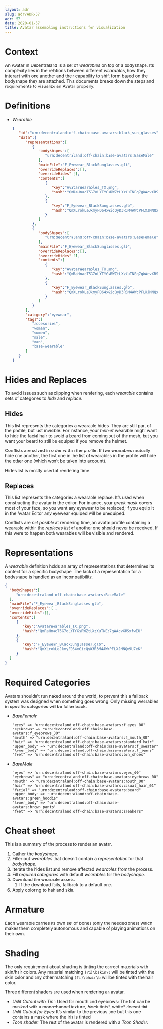 ```yaml
---
layout: adr
slug: adr/ADR-57
adr: 57
date: 2020-01-57
title: Avatar assembling instructions for visualization
---
```


# Context

An Avatar in Decentraland is a set of *wearables* on top of a bodyshape. Its complexity lies in the relations between different *wearables*, how they interact with one another and their capability to shift form based on the bodyshape they are attached. This documents breaks down the steps and requirements to visualize an Avatar properly. 

# Definitions

- *Wearable*    
    ```json
    {
       "id":"urn:decentraland:off-chain:base-avatars:black_sun_glasses",
       "data":{
          "representations":[
             {
                "bodyShapes":[
                   "urn:decentraland:off-chain:base-avatars:BaseMale"
                ],
                "mainFile":"F_Eyewear_BlackSunglasses.glb",
                "overrideReplaces":[],
                "overrideHides":[],
                "contents":[
                   {
                      "key":"AvatarWearables_TX.png",
                      "hash":"QmRaHnacT5G7oLYTYGsRWZtLXzXuTNEq7gWAcvXRSxfwEU"
                   },
                   {
                      "key":"F_Eyewear_BlackSunglasses.glb",
                      "hash":"QmXLrokLeJkmyFD64xGicQyD3R3M4AWcPFLXJMNQx9U7eK"
                   }
                ]
             },
             {
                "bodyShapes":[
                   "urn:decentraland:off-chain:base-avatars:BaseFemale"
                ],
                "mainFile":"F_Eyewear_BlackSunglasses.glb",
                "overrideReplaces":[],
                "overrideHides":[],
                "contents":[
                   {
                      "key":"AvatarWearables_TX.png",
                      "hash":"QmRaHnacT5G7oLYTYGsRWZtLXzXuTNEq7gWAcvXRSxfwEU"
                   },
                   {
                      "key":"F_Eyewear_BlackSunglasses.glb",
                      "hash":"QmXLrokLeJkmyFD64xGicQyD3R3M4AWcPFLXJMNQx9U7eK"
                   }
                ]
             }
          ],
          "category":"eyewear",
          "tags":[
             "accesories",
             "woman",
             "women",
             "male",
             "man",
             "base-wearable"
          ]
       }
    }
    ```
    

# Hides and Replaces

To avoid issues such as clipping when rendering, each *wearable* contains sets of categories to *hide* and *replace.*

## Hides

This list represents the categories a wearable hides. They are still part of the profile, but just invisible. For instance, your *helmet* wearable might want to hide the facial hair to avoid a beard from coming out of the mesh, but you want your beard to still be equiped if you remove the helmet.

Conflicts are solved in order within the profile. If two wearables mutually hide one another, the first one in the list of wearables in the profile will hide the other one (which won’t be taken into account).

Hides list is mostly used at rendering time.

## Replaces

This list represents the categories a wearable replace. It’s used when constructing the avatar in the editor. For intance, your *greek mask* covers most of your face, so you want any eyewear to be replaced; if you equip it in the Avatar Editor any eyewear equiped will be unequiped.

Conflicts are *not posible* at rendering time, an avatar profile containing a wearable within the *replaces* *list* of another one should never be received. If this were to happen both wearables will be visible and rendered.

# Representations

A *wearable* definition holds an array of representations that determines its content for a specific bodyshape. The lack of a representation for a bodyshape is handled as an incompatibility.

```json
{
  "bodyShapes":[
     "urn:decentraland:off-chain:base-avatars:BaseMale"
  ],
  "mainFile":"F_Eyewear_BlackSunglasses.glb",
  "overrideReplaces":[],
  "overrideHides":[],
  "contents":[
     {
        "key":"AvatarWearables_TX.png",
        "hash":"QmRaHnacT5G7oLYTYGsRWZtLXzXuTNEq7gWAcvXRSxfwEU"
     },
     {
        "key":"F_Eyewear_BlackSunglasses.glb",
        "hash":"QmXLrokLeJkmyFD64xGicQyD3R3M4AWcPFLXJMNQx9U7eK"
     }
  ]
}
```

# Required Categories

Avatars shouldn’t run naked around the world, to prevent this a fallback system was designed when something goes wrong. Only missing wearables in specific categories will be fallen back.

- *BaseFemale*
    
    ```
    "eyes" => "urn:decentraland:off-chain:base-avatars:f_eyes_00"
    "eyebrows" => "urn:decentraland:off-chain:base-avatars:f_eyebrows_00"
    "mouth" => "urn:decentraland:off-chain:base-avatars:f_mouth_00"
    "hair" => "urn:decentraland:off-chain:base-avatars:standard_hair"
    "upper_body" => "urn:decentraland:off-chain:base-avatars:f_sweater"
    "lower_body" => "urn:decentraland:off-chain:base-avatars:f_jeans"
    "feet" => "urn:decentraland:off-chain:base-avatars:bun_shoes"
    ```
    
- *BaseMale*
    
    ```
    "eyes" => "urn:decentraland:off-chain:base-avatars:eyes_00"
    "eyebrows" => "urn:decentraland:off-chain:base-avatars:eyebrows_00"
    "mouth" => "urn:decentraland:off-chain:base-avatars:mouth_00"
    "hair" => "urn:decentraland:off-chain:base-avatars:casual_hair_01"
    "facial" => "urn:decentraland:off-chain:base-avatars:beard"
    "upper_body" => "urn:decentraland:off-chain:base-avatars:green_hoodie"
    "lower_body" => "urn:decentraland:off-chain:base-avatars:brown_pants"
    "feet" => "urn:decentraland:off-chain:base-avatars:sneakers"
    ```
    

# Cheat sheet

This is a summary of the process to render an avatar.

1. Gather the *bodyshape.*
2. Filter out *wearables* that doesn’t contain a *representation* for that *bodyshape.*
3. Iterate the hides list and remove affected *wearables* from the process.
4. Fill *required categories* with default *wearables* for the *bodyshape.*
5. Download the wearable assets.
    1. If the download fails, fallback to a default one.
6. Apply coloring to hair and skin.

# Armature

Each wearable carries its own set of bones (only the needed ones) which makes them completely autonomous and capable of playing animations on their own.

# Shading
The only requirement about shading is tinting the correct materials with skin/hair colors. Any material matching `(?i)\bskin\b` will be tinted with the skin color and any other matching `(?i)\bhair\b` will be tinted with the hair color.

Three different shaders are used when rendering an avatar.

- *Unlit Cutout with Tint*: Used for mouth and eyebrows: The tint can be masked with a monochannel texture, *black* tints*, white* doesnt tint.
- *Unlit Cutout for Eyes*: It’s similar to the previous one but this one contains a mask where the iris is tinted.
- *Toon shader:* The rest of the avatar is rendered with a *Toon Shader.*